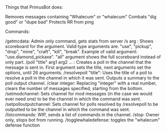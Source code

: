 Things that PrimusBot does:

Removes messages containing "Whalecum" or "whalecum"
Combats "dig good" or "dupe bad"
Protects RR from ping

Commands:

/getmcdata: Admin only command, gets stats from server
/s arg <all>: Shows scoreboard for the argument.  Valid type arguments are: "use", "pickup", "drop", "mine", "craft", "kill", "break".  Example of valid argument: "use.diamond_pickaxe".  "all" argument shows the full scoreboard instead of only part.
/poll "title" arg1 arg2 <arg3>... <arg26>: Creates a poll in the channel that the message is sent in.  First argument sets the title, next arguments set the options, until 26 arguments.
/resolvepoll "title": Uses the title of a poll to resolve a poll in the channel in which it was sent.  Outputs a summary to the poll output channel.
/clear integer: Replacing "integer" with a real number, clears the number of messages specified, starting from the bottom.
/setmodchannel: Sets channel for mod messages (in the case we would ever need one) to be the channel in which the command was sent.
/setpolloutputchannel: Sets channel for polls resolved by /resolvepoll to be outputted to be the channel in which the command was sent.
/listcommands: WIP, sends a list of commands in the channel.
/stop: Owner only, stops bot from running.
/togglewhaledefense: toggles the "whalecum" defense function
